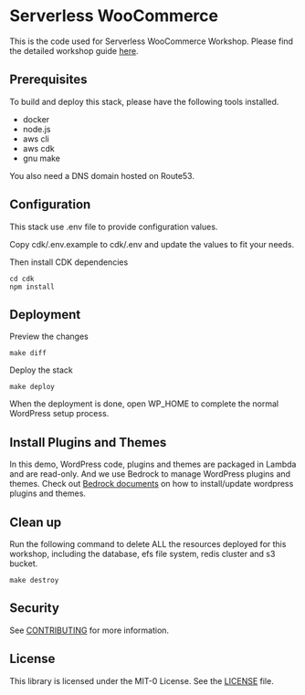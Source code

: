 # Serverless WooCommerce

This is the code used for Serverless WooCommerce Workshop. Please find the detailed workshop guide [here](https://studio.us-east-1.prod.workshops.aws/preview/4dcb57f0-9831-452f-bd59-d03eb98ea063/builds/925f339c-3169-4601-bcd7-eb46dd59ae1c). 


## Prerequisites

To build and deploy this stack, please have the following tools installed. 

- docker
- node.js
- aws cli
- aws cdk
- gnu make

You also need a DNS domain hosted on Route53. 

## Configuration

This stack use .env file to provide configuration values. 

Copy cdk/.env.example to cdk/.env and update the values to fit your needs. 

Then install CDK dependencies

```shell
cd cdk
npm install 
```

## Deployment

Preview the changes

```shell
make diff
```

Deploy the stack

```shell
make deploy
````

When the deployment is done, open WP_HOME to complete the normal WordPress setup process.

## Install Plugins and Themes

In this demo, WordPress code, plugins and themes are packaged in Lambda and are read-only. And we use Bedrock to manage WordPress plugins and themes. 
Check out [Bedrock documents](https://roots.io/bedrock/) on how to install/update wordpress plugins and themes. 

## Clean up

Run the following command to delete ALL the resources deployed for this workshop, including the database, efs file system, redis cluster and s3 bucket. 

```shell
make destroy
```

## Security

See [CONTRIBUTING](CONTRIBUTING.md) for more information.

## License

This library is licensed under the MIT-0 License. See the [LICENSE](LICENSE) file.